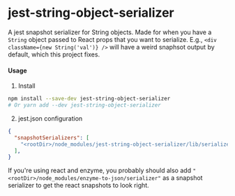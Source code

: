 # jest-string-object-serializer
A jest snapshot serializer for String objects. Made for when you have a `String` object passed to React props that you want to serialize. E.g., `<div className={new String('val')} />` will have a weird snaphsot output by default, which this project fixes.

#### Usage

1. Install

```bash
npm install --save-dev jest-string-object-serializer
# Or yarn add --dev jest-string-object-serializer
```

2. jest.json configuration

```json
{
  "snapshotSerializers": [
    "<rootDir>/node_modules/jest-string-object-serializer/lib/serializer"
  ],
}
```

If you're using react and enzyme, you probably should also add `"<rootDir>/node_modules/enzyme-to-json/serializer"` as a snapshot serializer to get the react snapshots to look right.
